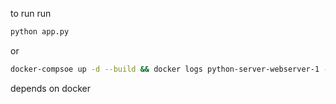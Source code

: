 to run run

```bash
python app.py
```
or 
```bash
docker-compsoe up -d --build && docker logs python-server-webserver-1 -f

``````
depends on docker